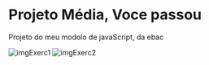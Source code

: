 # Projeto Média, Voce passou

<p>Projeto do meu modolo de javaScript, da ebac </p>


![imgExerc1](https://github.com/CaioAguiar1/M-dia-Projeto2/assets/88971985/85aee770-999c-4e5b-9608-439aff42d725)
![imgExerc2](https://github.com/CaioAguiar1/M-dia-Projeto2/assets/88971985/c63d3dcb-fe75-4b6c-80d2-b8b5fa5b9f16)
